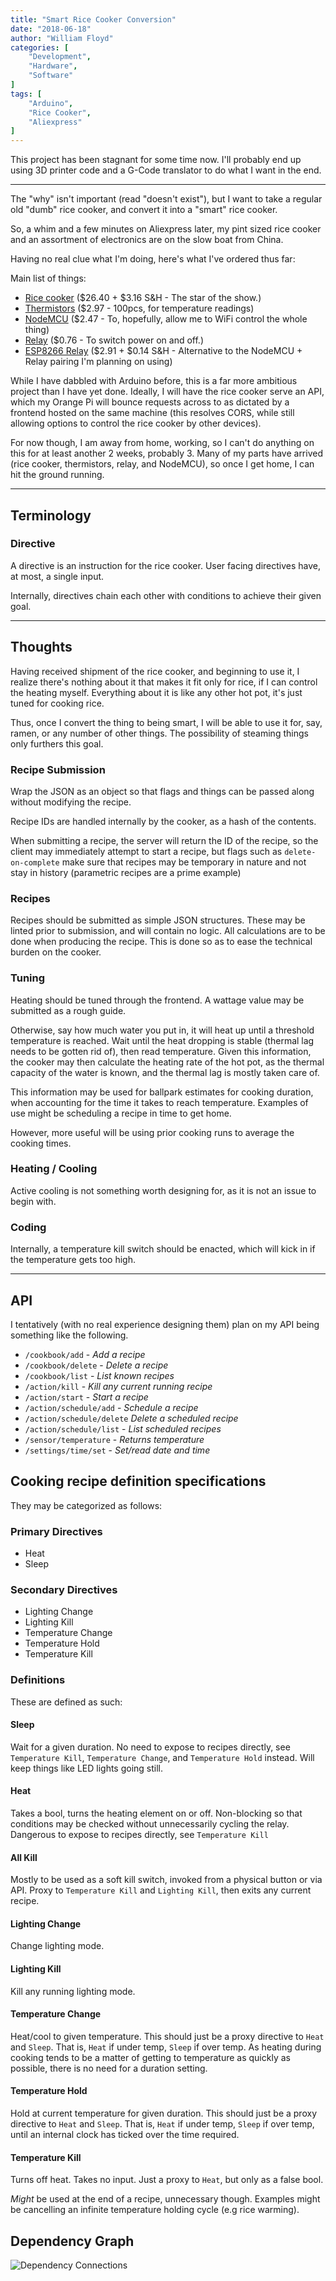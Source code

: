 ```yaml
---
title: "Smart Rice Cooker Conversion"
date: "2018-06-18"
author: "William Floyd"
categories: [
    "Development",
    "Hardware",
    "Software"
]
tags: [
    "Arduino",
    "Rice Cooker",
    "Aliexpress"
]
---
```


This project has been stagnant for some time now.
I'll probably end up using 3D printer code and a G-Code translator to do what I want in the end.

***

The "why" isn't important (read "doesn't exist"), but I want to take a regular old "dumb" rice cooker, and convert it into a "smart" rice cooker.

So, a whim and a few minutes on Aliexpress later, my pint sized rice cooker and an assortment of electronics are on the slow boat from China.

Having no real clue what I'm doing, here's what I've ordered thus far:

Main list of things:

- [Rice cooker](http://ali.onl/128Y) ($26.40 + $3.16 S&H - The star of the show.)
- [Thermistors](http://ali.onl/128Q) ($2.97 - 100pcs, for temperature readings)
- [NodeMCU](http://ali.onl/128R) ($2.47 - To, hopefully, allow me to WiFi control the whole thing)
- [Relay](http://ali.onl/128V) ($0.76 - To switch power on and off.)
- [ESP8266 Relay](http://ali.onl/128T) ($2.91 + $0.14 S&H - Alternative to the NodeMCU + Relay pairing I'm planning on using)

While I have dabbled with Arduino before, this is a far more ambitious project than I have yet done.
Ideally, I will have the rice cooker serve an API, which my Orange Pi will bounce requests across to as dictated by a frontend hosted on the same machine (this resolves CORS, while still allowing options to control the rice cooker by other devices).

For now though, I am away from home, working, so I can't do anything on this for at least another 2 weeks, probably 3.
Many of my parts have arrived (rice cooker, thermistors, relay, and NodeMCU), so once I get home, I can hit the ground running.

***

## Terminology

### Directive

A directive is an instruction for the rice cooker.
User facing directives have, at most, a single input.

Internally, directives chain each other with conditions to achieve their given goal.

***

## Thoughts

Having received shipment of the rice cooker, and beginning to use it, I realize there's nothing about it that makes it fit only for rice, if I can control the heating myself.
Everything about it is like any other hot pot, it's just tuned for cooking rice.

Thus, once I convert the thing to being smart, I will be able to use it for, say, ramen, or any number of other things.
The possibility of steaming things only furthers this goal.

### Recipe Submission

Wrap the JSON as an object so that flags and things can be passed along without modifying the recipe.

Recipe IDs are handled internally by the cooker, as a hash of the contents.

When submitting a recipe, the server will return the ID of the recipe, so the client may immediately attempt to start a recipe, but flags such as `delete-on-complete` make sure that recipes may be temporary in nature and not stay in history (parametric recipes are a prime example)

### Recipes

Recipes should be submitted as simple JSON structures.
These may be linted prior to submission, and will contain no logic.
All calculations are to be done when producing the recipe.
This is done so as to ease the technical burden on the cooker.

### Tuning

Heating should be tuned through the frontend.
A wattage value may be submitted as a rough guide.

Otherwise, say how much water you put in, it will heat up until a threshold temperature is reached.
Wait until the heat dropping is stable (thermal lag needs to be gotten rid of), then read temperature.
Given this information, the cooker may then calculate the heating rate of the hot pot, as the thermal capacity of the water is known, and the thermal lag is mostly taken care of.

This information may be used for ballpark estimates for cooking duration, when accounting for the time it takes to reach temperature.
Examples of use might be scheduling a recipe in time to get home.

However, more useful will be using prior cooking runs to average the cooking times.

### Heating / Cooling

Active cooling is not something worth designing for, as it is not an issue to begin with.

### Coding

Internally, a temperature kill switch should be enacted, which will kick in if the temperature gets too high.

***

## API

I tentatively (with no real experience designing them) plan on my API being something like the following.

- `/cookbook/add` - *Add a recipe*
- `/cookbook/delete` - *Delete a recipe*
- `/cookbook/list` - *List known recipes*
- `/action/kill` - *Kill any current running recipe*
- `/action/start` - *Start a recipe*
- `/action/schedule/add` - *Schedule a recipe*
- `/action/schedule/delete` *Delete a scheduled recipe*
- `/action/schedule/list` - *List scheduled recipes*
- `/sensor/temperature` - *Returns temperature*
- `/settings/time/set` - *Set/read date and time*

## Cooking recipe definition specifications

They may be categorized as follows:

### Primary Directives

- Heat
- Sleep

### Secondary Directives

- Lighting Change
- Lighting Kill
- Temperature Change
- Temperature Hold
- Temperature Kill

### Definitions

These are defined as such:

#### Sleep

Wait for a given duration.
No need to expose to recipes directly, see `Temperature Kill`, `Temperature Change`, and `Temperature Hold` instead.
Will keep things like LED lights going still.

#### Heat

Takes a bool, turns the heating element on or off.
Non-blocking so that conditions may be checked without unnecessarily cycling the relay.
Dangerous to expose to recipes directly, see `Temperature Kill`

#### All Kill

Mostly to be used as a soft kill switch, invoked from a physical button or via API.
Proxy to `Temperature Kill` and `Lighting Kill`, then exits any current recipe.

#### Lighting Change

Change lighting mode.

#### Lighting Kill

Kill any running lighting mode.

#### Temperature Change

Heat/cool to given temperature.
This should just be a proxy directive to `Heat` and `Sleep`.
That is, `Heat` if under temp, `Sleep` if over temp.
As heating during cooking tends to be a matter of getting to temperature as quickly as possible, there is no need for a duration setting.

#### Temperature Hold

Hold at current temperature for given duration.
This should just be a proxy directive to `Heat` and `Sleep`.
That is, `Heat` if under temp, `Sleep` if over temp, until an internal clock has ticked over the time required.

#### Temperature Kill

Turns off heat.
Takes no input.
Just a proxy to `Heat`, but only as a false bool.

*Might* be used at the end of a recipe, unnecessary though.
Examples might be cancelling an infinite temperature holding cycle (e.g rice warming).

## Dependency Graph

![Dependency Connections][connections]

[connections]: /images/generated/rice/connections.svg "Dependency Connections"
